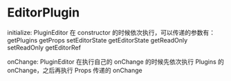 
# EditorPlugin

initialize: PluginEditor 在 constructor 的时候依次执行，可以传递的参数有：
  getPlugins
  getProps
  setEditorState
  getEditorState
  getReadOnly
  setReadOnly
  getEditorRef

onChange: PluginEditor 在执行自己的 onChange 的时候先依次执行 Plugins 的 onChange，之后再执行 Props 传递的 onChange

